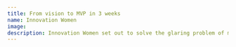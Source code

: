 ```yaml
---
title: From vision to MVP in 3 weeks
name: Innovation Women
image:
description: Innovation Women set out to solve the glaring problem of male-dominated panels at technical and entrepreneurial events. Bobbie Carlton, founder of Innovation Women, realized that the key to promoting gender balance was creating a marketing tool that allows qualified women to promote their expertise and stories and for event planners to find and book them. With a deadline for launch 3 weeks away, our team outlined the key challenges, objectives and required features for the Innovation Women MVP.
---
```

